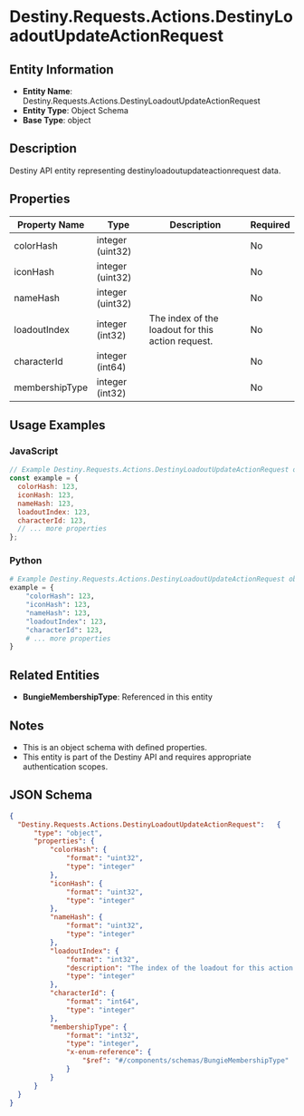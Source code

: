# Destiny.Requests.Actions.DestinyLoadoutUpdateActionRequest

## Entity Information
- **Entity Name**: Destiny.Requests.Actions.DestinyLoadoutUpdateActionRequest
- **Entity Type**: Object Schema
- **Base Type**: object

## Description
Destiny API entity representing destinyloadoutupdateactionrequest data.

## Properties

| Property Name | Type | Description | Required |
|---------------|------|-------------|----------|
| colorHash | integer (uint32) |  | No |
| iconHash | integer (uint32) |  | No |
| nameHash | integer (uint32) |  | No |
| loadoutIndex | integer (int32) | The index of the loadout for this action request. | No |
| characterId | integer (int64) |  | No |
| membershipType | integer (int32) |  | No |

## Usage Examples

### JavaScript
```javascript
// Example Destiny.Requests.Actions.DestinyLoadoutUpdateActionRequest object
const example = {
  colorHash: 123,
  iconHash: 123,
  nameHash: 123,
  loadoutIndex: 123,
  characterId: 123,
  // ... more properties
};
```

### Python
```python
# Example Destiny.Requests.Actions.DestinyLoadoutUpdateActionRequest object
example = {
    "colorHash": 123,
    "iconHash": 123,
    "nameHash": 123,
    "loadoutIndex": 123,
    "characterId": 123,
    # ... more properties
}
```

## Related Entities
- **BungieMembershipType**: Referenced in this entity

## Notes
- This is an object schema with defined properties.
- This entity is part of the Destiny API and requires appropriate authentication scopes.

## JSON Schema
```json
{
  "Destiny.Requests.Actions.DestinyLoadoutUpdateActionRequest":   {
      "type": "object",
      "properties": {
          "colorHash": {
              "format": "uint32",
              "type": "integer"
          },
          "iconHash": {
              "format": "uint32",
              "type": "integer"
          },
          "nameHash": {
              "format": "uint32",
              "type": "integer"
          },
          "loadoutIndex": {
              "format": "int32",
              "description": "The index of the loadout for this action request.",
              "type": "integer"
          },
          "characterId": {
              "format": "int64",
              "type": "integer"
          },
          "membershipType": {
              "format": "int32",
              "type": "integer",
              "x-enum-reference": {
                  "$ref": "#/components/schemas/BungieMembershipType"
              }
          }
      }
  }
}
```
